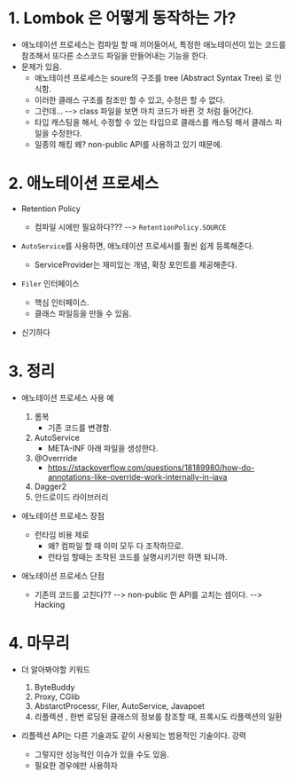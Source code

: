 # 1. Lombok 은 어떻게 동작하는 가?

- 애노테이션 프로세스는 컴파일 할 때 끼어들어서, 특정한 애노테이션이 있는 코드를 참조해서 또다른 소스코드 파일을 만들어내는 기능을 한다.
- 문제가 있음.
  - 애노테이션 프로세스는 soure의 구조를 tree (Abstract Syntax Tree) 로 인식함.
  - 이러한 클래스 구조를 참조만 할 수 있고, 수정은 할 수 없다.
  - 그런데... --> class 파일을 보면 마치 코드가 바뀐 것 처럼 들어간다.
  - 타입 캐스팅을 해서, 수정할 수 있는 타입으로 클래스를 캐스팅 해서 클래스 파일을 수정한다.
  - 일종의 해킹 왜? non-public API를 사용하고 있기 때문에.



# 2. 애노테이션 프로세스

- Retention Policy
  - 컴파일 시에만 필요하다??? --> `RetentionPolicy.SOURCE`
- `AutoService`를 사용하면, 애노테이션 프로세서를 훨씬 쉽게 등록해준다.
  - ServiceProvider는 재미있는 개념, 확장 포인트를 제공해준다.

- `Filer` 인터페이스
  - 핵심 인터페이스. 
  - 클래스 파일등을 만들 수 있음.

- 신기하다





# 3. 정리

- 애노테이션 프로세스 사용 예
  1. 롬복
     - 기존 코드를 변경함.
  2. AutoService
     - META-INF 아래 파일을 생성한다.
  3. @Overrride
     - https://stackoverflow.com/questions/18189980/how-do-annotations-like-override-work-internally-in-java
  4. Dagger2
  5. 안드로이드 라이브러리



- 애노테이션 프로세스 장점
  - 런타임 비용 제로 
    - 왜? 컴파일 할 때 이미 모두 다 조작하므로.
    - 런타임 할때는 조작된 코드를 실행시키기만 하면 되니까.
- 애노테이션 프로세스 단점
  - 기존의 코드를 고친다?? --> non-public 한 API를 고치는 셈이다. --> Hacking



# 4. 마무리

- 더 알아봐야할 키워드
  1. ByteBuddy
  2. Proxy, CGlib
  3. AbstarctProcessr, Filer, AutoService, Javapoet
  4. 리플렉션 , 한번 로딩된 클래스의 정보를 참조할 때, 프록시도 리플렉션의 일환



- 리플렉션 API는 다른 기술과도 같이 사용되는 범용적인 기술이다. 강력
  - 그렇지만 성능적인 이슈가 있을 수도 있음.
  - 필요한 경우에만 사용하자

